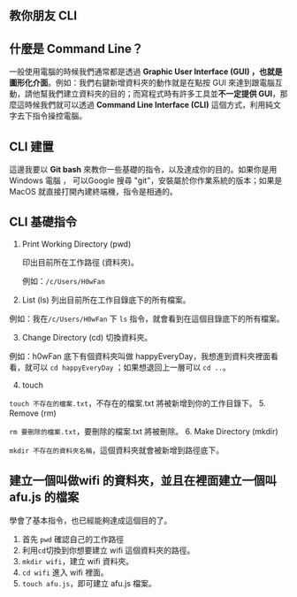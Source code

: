 ## 教你朋友 CLI

## 什麼是 Command Line？

 一般使用電腦的時候我們通常都是透過 **Graphic User Interface (GUI) **，也就是**圖形化介面**。例如：我們右鍵新增資料夾的動作就是在點按 GUI 來達到跟電腦互動，請他幫我們建立資料夾的目的；而寫程式時有許多工具並**不一定提供 GUI**，那麼這時候我們就可以透過 **Command Line Interface (CLI)** 這個方式，利用純文字去下指令操控電腦。

## CLI 建置

這邊我要以 **Git bash** 來教你一些基礎的指令，以及達成你的目的。如果你是用 Windows 電腦 ， 可以Google 搜尋 "git"，安裝屬於你作業系統的版本；如果是 MacOS 就直接打開內建終端機，指令是相通的。

## CLI 基礎指令

1. Print Working Directory (pwd)

    印出目前所在工作路徑 (資料夾)。

    例如：`/c/Users/H0wFan`

2. List (ls)
    列出目前所在工作目錄底下的所有檔案。

  例如：我在`/c/Users/H0wFan` 下 `ls` 指令，就會看到在這個目錄底下的所有檔案。

3. Change Directory (cd)
    切換資料夾。

  例如：h0wFan 底下有個資料夾叫做 happyEveryDay，我想進到資料夾裡面看看，就可以 `cd happyEveryDay` ；如果想退回上一層可以 `cd ..`。 

4. touch 

  `touch 不存在的檔案.txt`，不存在的檔案.txt 將被新增到你的工作目錄下。
5. Remove (rm)

  `rm 要刪除的檔案.txt`，要刪除的檔案.txt 將被刪除。
6. Make Directory (mkdir)

   `mkdir 不存在的資料夾名稱`，這個資料夾就會被新增到路徑底下。
## 建立一個叫做wifi 的資料夾，並且在裡面建立一個叫afu.js 的檔案

學會了基本指令，也已經能夠達成這個目的了。

1.  首先 `pwd` 確認自己的工作路徑
2.  利用`cd`切換到你想要建立 wifi 這個資料夾的路徑。
3.  `mkdir wifi`，建立 wifi 資料夾。
4.  `cd wifi` 進入 wifi 裡面。
5.  `touch afu.js`，即可建立 afu.js 檔案。





